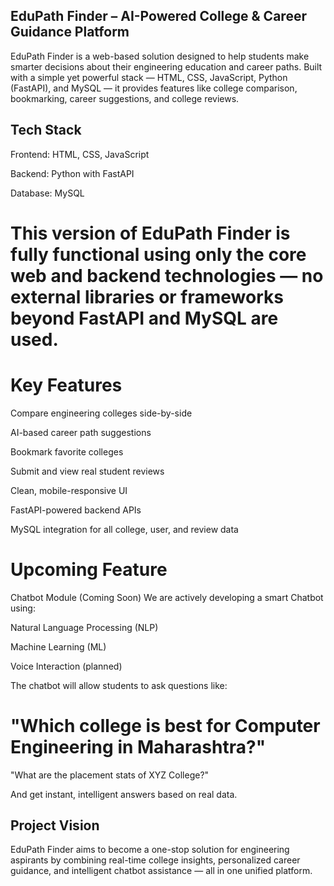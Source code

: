 
## EduPath Finder – AI-Powered College & Career Guidance Platform

EduPath Finder is a web-based solution designed to help students make smarter decisions about their engineering education and career paths. Built with a simple yet powerful stack — HTML, CSS, JavaScript, Python (FastAPI), and MySQL — it provides features like college comparison, bookmarking, career suggestions, and college reviews.



## Tech Stack

Frontend: HTML, CSS, JavaScript

Backend: Python with FastAPI

Database: MySQL


# This version of EduPath Finder is fully functional using only the core web and backend technologies — no external libraries or frameworks beyond FastAPI and MySQL are used.





# Key Features

Compare engineering colleges side-by-side

AI-based career path suggestions

Bookmark favorite colleges

Submit and view real student reviews

Clean, mobile-responsive UI

FastAPI-powered backend APIs

MySQL integration for all college, user, and review data




# Upcoming Feature

Chatbot Module (Coming Soon)
We are actively developing a smart Chatbot using:

Natural Language Processing (NLP)

Machine Learning (ML)

Voice Interaction (planned)


The chatbot will allow students to ask questions like:

# "Which college is best for Computer Engineering in Maharashtra?"
"What are the placement stats of XYZ College?"



And get instant, intelligent answers based on real data.



## Project Vision

EduPath Finder aims to become a one-stop solution for engineering aspirants by combining real-time college insights, personalized career guidance, and intelligent chatbot assistance — all in one unified platform.
